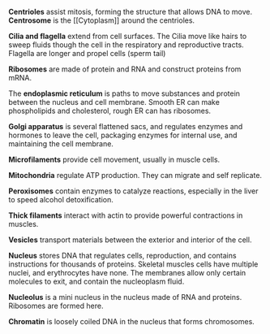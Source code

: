 **Centrioles** assist mitosis, forming the structure that allows DNA to move. **Centrosome** is the [[Cytoplasm]] around the centrioles.

**Cilia and flagella** extend from cell surfaces. The Cilia move like hairs to sweep fluids though the cell in the respiratory and reproductive tracts. Flagella are longer and propel cells (sperm tail)

**Ribosomes** are made of protein and RNA and construct proteins from mRNA.

The **endoplasmic reticulum** is paths to move substances and protein between the nucleus and cell membrane. Smooth ER can make phospholipids and cholesterol, rough ER can has ribosomes.

**Golgi apparatus** is several flattened sacs, and regulates enzymes and hormones to leave the cell, packaging enzymes for internal use, and maintaining the cell membrane.

**Microfilaments** provide cell movement, usually in muscle cells.

**Mitochondria** regulate ATP production. They can migrate and self replicate.

**Peroxisomes** contain enzymes to catalyze reactions, especially in the liver to speed alcohol detoxification.

**Thick filaments** interact with actin to provide powerful contractions in muscles.

**Vesicles** transport materials between the exterior and interior of the cell.

**Nucleus** stores DNA that regulates cells, reproduction, and contains instructions for thousands of proteins. Skeletal muscles cells have multiple nuclei, and erythrocytes have none. The membranes allow only certain molecules to exit, and contain the nucleoplasm fluid.

**Nucleolus** is a mini nucleus in the nucleus made of RNA and proteins. Ribosomes are formed here.

**Chromatin** is loosely coiled DNA in the nucleus that forms chromosomes.